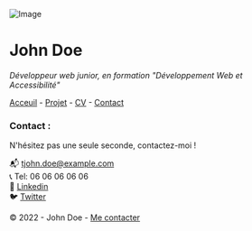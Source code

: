 ![Image](https://camo.githubusercontent.com/1b5c47234b5db63993292aeb99cfc1947aad93db4cb23ce5949434199744dc68/68747470733a2f2f63646e2e646973636f72646170702e636f6d2f6174746163686d656e74732f313230383034333539383535383430303531332f313231353537373334323036303030333333382f696d6167652e706e673f65783d36356664343139652669733d363565616363396526686d3d3439656233393564336166343433626438636534376334303466323033363335653732653032336461323031656632316335356133646638613062303433373326)

# John Doe
*Développeur web junior, en formation "Développement Web et Accessibilité"*

[Acceuil](/README.md) - [Projet](/projet.md) - [CV](/CV.md) - [Contact](/Contact.md)  

### Contact  :  
N'hésitez pas une seule seconde, contactez-moi !

📬  [tjohn.doe@example.com]()   
📞 Tel:  06 06 06 06 06  
👔 [Linkedin](https://www.linkedin.com/in/hicham-guelzim-8472b6283/)  
🐦 [Twitter]()  

©️ 2022 - John Doe - [Me contacter](/Contact.md)


